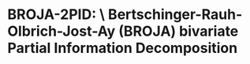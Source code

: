 # BROJA-2PID: \\ Bertschinger-Rauh-Olbrich-Jost-Ay (BROJA) bivariate Partial Information Decomposition
